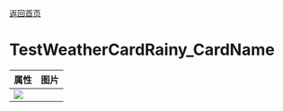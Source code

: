 [返回首页](index.md)  
# TestWeatherCardRainy_CardName  
>   
  
  属性  |   图片   
 ----  |  ----:   
   |  ![](Sprite/undefined.png)   
  
